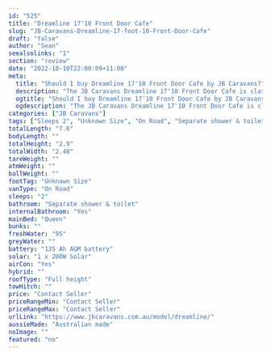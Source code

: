 ```yaml
---
id: "525"
title: "Dreamline 17'10 Front Door Cafe"
slug: "JB-Caravans-Dreamline-17-foot-10-Front-Door-Cafe"
draft: "false"
author: "Sean"
seealsolinks: "1"
section: "review"
date: "2022-10-10T22:00:09+11:00"
meta:
  title: "Should I buy Dreamline 17'10 Front Door Cafe by JB Caravans?"
  description: "The JB Caravans Dreamline 17'10 Front Door Cafe is classed as On Road, and sleeps 2 people. It is Australian made and comes in at Unknown Size. It generally has Separate shower & toilet."
  ogtitle: "Should I buy Dreamline 17'10 Front Door Cafe by JB Caravans?"
  ogdescription: "The JB Caravans Dreamline 17'10 Front Door Cafe is classed as On Road, and sleeps 2 people. It is Australian made and comes in at Unknown Size. It generally has Separate shower & toilet."
categories: ["JB Caravans"]
tags: ["Sleeps 2", "Unknown Size", "On Road", "Separate shower & toilet", "Full height", "Price Unknown"]
totalLength: "7.6"
bodyLength: ""
totalHeight: "2.9"
totalWidth: "2.48"
tareWeight: ""
atmWeight: ""
ballWeight: ""
footTag: "Unknown Size"
vanType: "On Road"
sleeps: "2"
bathroom: "Separate shower & toilet"
internalBathroom: "Yes"
mainBed: "Queen"
bunks: ""
freshWater: "95"
greyWater: ""
battery: "135 Ah AGM battery"
solar: "1 x 200W Solar"
airCon: "Yes"
hybrid: ""
roofType: "Full height"
towHitch: ""
price: "Contact Seller"
priceRangeMin: "Contact Seller"
priceRangeMax: "Contact Seller"
urlLink: "https://www.jbcaravans.com.au/model/dreamline/"
aussieMade: "Australian made"
noImage: ""
featured: "no"
---
```

